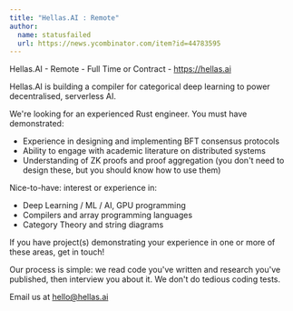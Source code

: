 ```yaml
---
title: "Hellas.AI : Remote"
author:
  name: statusfailed
  url: https://news.ycombinator.com/item?id=44783595
---
```

Hellas.AI - Remote - Full Time or Contract - <a href="https:&#x2F;&#x2F;hellas.ai" rel="nofollow">https:&#x2F;&#x2F;hellas.ai</a>

Hellas.AI is building a compiler for categorical deep learning to power decentralised, serverless AI.

We&#x27;re looking for an experienced Rust engineer. You must have demonstrated:

* Experience in designing and implementing BFT consensus protocols
* Ability to engage with academic literature on distributed systems
* Understanding of ZK proofs and proof aggregation (you don&#x27;t need to design these, but you should know how to use them)

Nice-to-have: interest or experience in:

* Deep Learning &#x2F; ML &#x2F; AI, GPU programming
* Compilers and array programming languages
* Category Theory and string diagrams

If you have project(s) demonstrating your experience in one or more of these areas, get in touch!

Our process is simple: we read code you&#x27;ve written and research you&#x27;ve published, then interview you about it. We don&#x27;t do tedious coding tests.

Email us at hello@hellas.ai
<JobApplication />

